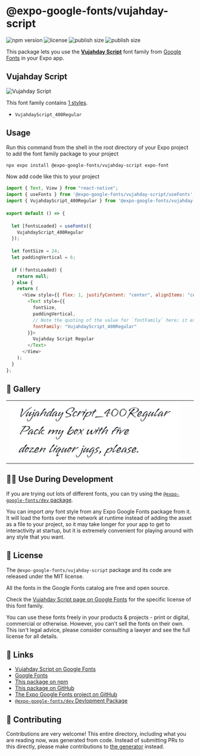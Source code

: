 # @expo-google-fonts/vujahday-script

![npm version](https://flat.badgen.net/npm/v/@expo-google-fonts/vujahday-script)
![license](https://flat.badgen.net/github/license/expo/google-fonts)
![publish size](https://flat.badgen.net/packagephobia/install/@expo-google-fonts/vujahday-script)
![publish size](https://flat.badgen.net/packagephobia/publish/@expo-google-fonts/vujahday-script)

This package lets you use the [**Vujahday Script**](https://fonts.google.com/specimen/Vujahday+Script) font family from [Google Fonts](https://fonts.google.com/) in your Expo app.

## Vujahday Script

![Vujahday Script](./font-family.png)

This font family contains [1 styles](#-gallery).

- `VujahdayScript_400Regular`

## Usage

Run this command from the shell in the root directory of your Expo project to add the font family package to your project

```sh
npx expo install @expo-google-fonts/vujahday-script expo-font
```

Now add code like this to your project

```js
import { Text, View } from "react-native";
import { useFonts } from '@expo-google-fonts/vujahday-script/useFonts';
import { VujahdayScript_400Regular } from '@expo-google-fonts/vujahday-script/400Regular';

export default () => {

  let [fontsLoaded] = useFonts({
    VujahdayScript_400Regular
  });

  let fontSize = 24;
  let paddingVertical = 6;

  if (!fontsLoaded) {
    return null;
  } else {
    return (
      <View style={{ flex: 1, justifyContent: "center", alignItems: "center" }}>
        <Text style={{
          fontSize,
          paddingVertical,
          // Note the quoting of the value for `fontFamily` here; it expects a string!
          fontFamily: "VujahdayScript_400Regular"
        }}>
          Vujahday Script Regular
        </Text>
      </View>
    );
  }
};
```

## 🔡 Gallery


||||
|-|-|-|
|![VujahdayScript_400Regular](./400Regular/VujahdayScript_400Regular.ttf.png)||||


## 👩‍💻 Use During Development

If you are trying out lots of different fonts, you can try using the [`@expo-google-fonts/dev` package](https://github.com/expo/google-fonts/tree/master/font-packages/dev#readme).

You can import _any_ font style from any Expo Google Fonts package from it. It will load the fonts over the network at runtime instead of adding the asset as a file to your project, so it may take longer for your app to get to interactivity at startup, but it is extremely convenient for playing around with any style that you want.


## 📖 License

The `@expo-google-fonts/vujahday-script` package and its code are released under the MIT license.

All the fonts in the Google Fonts catalog are free and open source.

Check the [Vujahday Script page on Google Fonts](https://fonts.google.com/specimen/Vujahday+Script) for the specific license of this font family.

You can use these fonts freely in your products & projects - print or digital, commercial or otherwise. However, you can't sell the fonts on their own. This isn't legal advice, please consider consulting a lawyer and see the full license for all details.

## 🔗 Links

- [Vujahday Script on Google Fonts](https://fonts.google.com/specimen/Vujahday+Script)
- [Google Fonts](https://fonts.google.com/)
- [This package on npm](https://www.npmjs.com/package/@expo-google-fonts/vujahday-script)
- [This package on GitHub](https://github.com/expo/google-fonts/tree/master/font-packages/vujahday-script)
- [The Expo Google Fonts project on GitHub](https://github.com/expo/google-fonts)
- [`@expo-google-fonts/dev` Devlopment Package](https://github.com/expo/google-fonts/tree/master/font-packages/dev)

## 🤝 Contributing

Contributions are very welcome! This entire directory, including what you are reading now, was generated from code. Instead of submitting PRs to this directly, please make contributions to [the generator](https://github.com/expo/google-fonts/tree/master/packages/generator) instead.
